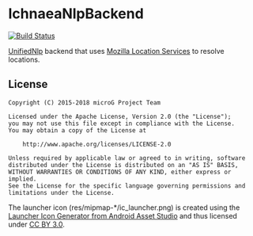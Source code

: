 IchnaeaNlpBackend
===================
[![Build Status](https://travis-ci.org/microg/IchnaeaNlpBackend.svg?branch=master)](https://travis-ci.org/microg/IchnaeaNlpBackend)

[UnifiedNlp](https://github.com/microg/android_packages_apps_UnifiedNlp) backend that uses [Mozilla Location Services](https://location.services.mozilla.com/) to resolve locations.

License
-------
    Copyright (C) 2015-2018 microG Project Team
    
    Licensed under the Apache License, Version 2.0 (the "License");
    you may not use this file except in compliance with the License.
    You may obtain a copy of the License at
    
        http://www.apache.org/licenses/LICENSE-2.0
    
    Unless required by applicable law or agreed to in writing, software
    distributed under the License is distributed on an "AS IS" BASIS,
    WITHOUT WARRANTIES OR CONDITIONS OF ANY KIND, either express or implied.
    See the License for the specific language governing permissions and
    limitations under the License.

The launcher icon (res/mipmap-*/ic_launcher.png) is created using the [Launcher Icon Generator from Android Asset Studio](https://android-ui-utils.googlecode.com/hg/asset-studio/dist/icons-launcher.html) and thus licensed under [CC BY 3.0](http://creativecommons.org/licenses/by/3.0/).
